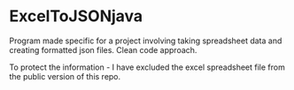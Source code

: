 # ExcelToJSONjava
Program made specific for a project involving taking spreadsheet data and creating formatted json files. Clean code approach.

To protect the information - I have excluded the excel spreadsheet file from the public version of this repo.
